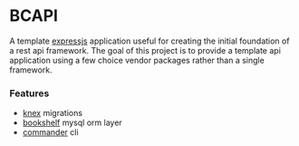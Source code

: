 # BCAPI

A template [expressjs](http://expressjs.com/) application useful for creating the initial foundation of a rest api framework. The goal of this project is to provide a template api application using a
few choice vendor packages rather than a single framework.

### Features

- [knex](http://knexjs.org/#Builder-insert) migrations
- [bookshelf](http://bookshelfjs.org/#Model-instance-fetchAll) mysql orm layer
- [commander](https://www.npmjs.com/package/commander) cli
